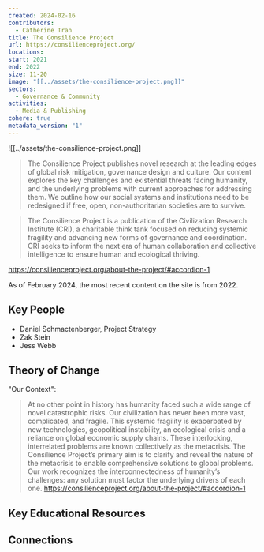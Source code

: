 ```yaml
---
created: 2024-02-16
contributors:
  - Catherine Tran
title: The Consilience Project
url: https://consilienceproject.org/
locations: 
start: 2021
end: 2022
size: 11-20
image: "[[../assets/the-consilience-project.png]]"
sectors:
  - Governance & Community
activities:
  - Media & Publishing
cohere: true
metadata_version: "1"
---
```

![[../assets/the-consilience-project.png]]


>The Consilience Project publishes novel research at the leading edges of global risk mitigation, governance design and culture. Our content explores the key challenges and existential threats facing humanity, and the underlying problems with current approaches for addressing them. We outline how our social systems and institutions need to be redesigned if free, open, non-authoritarian societies are to survive.

>The Consilience Project is a publication of the Civilization Research Institute (CRI), a charitable think tank focused on reducing systemic fragility and advancing new forms of governance and coordination. CRI seeks to inform the next era of human collaboration and collective intelligence to ensure human and ecological thriving.

https://consilienceproject.org/about-the-project/#accordion-1

As of February 2024, the most recent content on the site is from 2022. 

## Key People

- Daniel Schmactenberger, Project Strategy
- Zak Stein
- Jess Webb

## Theory of Change

"Our Context":
>At no other point in history has humanity faced such a wide range of novel catastrophic risks. Our civilization has never been more vast, complicated, and fragile. This systemic fragility is exacerbated by new technologies, geopolitical instability, an ecological crisis and a reliance on global economic supply chains. These interlocking, interrelated problems are known collectively as the metacrisis. The Consilience Project’s primary aim is to clarify and reveal the nature of the metacrisis to enable comprehensive solutions to global problems. Our work recognizes the interconnectedness of humanity’s challenges: any solution must factor the underlying drivers of each one.
https://consilienceproject.org/about-the-project/#accordion-1

## Key Educational Resources

## Connections











